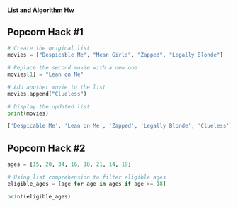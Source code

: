#### List and Algorithm Hw


## Popcorn Hack #1

```python
# Create the original list
movies = ["Despicable Me", "Mean Girls", "Zapped", "Legally Blonde"]

# Replace the second movie with a new one
movies[1] = "Lean on Me"

# Add another movie to the list
movies.append("Clueless")

# Display the updated list
print(movies)
```

```python
['Despicable Me', 'Lean on Me', 'Zapped', 'Legally Blonde', 'Clueless']
```



## Popcorn Hack #2 


```python 
ages = [15, 20, 34, 16, 18, 21, 14, 19]

# Using list comprehension to filter eligible ages
eligible_ages = [age for age in ages if age >= 18]

print(eligible_ages)
```